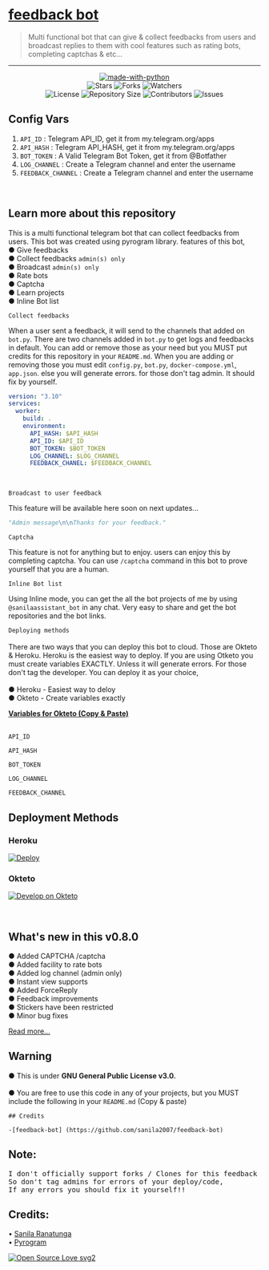 
<h1 align= left><a href="https://t.me/sanilaassistant_bot">feedback bot</a> </h1>

> Multi functional bot that can give & collect feedbacks from users and broadcast replies to them with cool features such as rating bots, completing captchas & etc...

----

    
<p align="center">
<a href="https://python.org"><img src="http://forthebadge.com/images/badges/made-with-python.svg" alt="made-with-python"></a>
<br>
    <img src="https://img.shields.io/github/stars/sanila2007/Sanila-Assistant-Bot?style=for-the-badge" alt="Stars">
    <img src="https://img.shields.io/github/forks/sanila2007/Sanila-Assistant-Bot?style=for-the-badge" alt="Forks">
    <img src="https://img.shields.io/github/watchers/sanila2007/Sanila-Assistant-Bot?style=for-the-badge" alt="Watchers"> 
<br>
    <img src="https://img.shields.io/github/license/sanila2007/Sanila-Assistant-Bot?style=for-the-badge" alt="License">
    <img src="https://img.shields.io/github/repo-size/sanila2007/Sanila-Assistant-Bot?style=for-the-badge" alt="Repository Size">
    <img src="https://img.shields.io/github/contributors/sanila2007/Sanila-Assistant-Bot?style=for-the-badge" alt="Contributors">
    <img src="https://img.shields.io/github/issues/sanila2007/Sanila-Assistant-Bot?style=for-the-badge" alt="Issues">
</p>  


## Config Vars
1. `API_ID` : Telegram API_ID, get it from my.telegram.org/apps
2. `API_HASH` : Telegram API_HASH, get it from my.telegram.org/apps
3. `BOT_TOKEN` : A Valid Telegram Bot Token, get it from @Botfather
4. `LOG_CHANNEL` : Create a Telegram channel and enter the username 
5. `FEEDBACK_CHANNEL` : Create a Telegram channel and enter the username
<br>

## Learn more about this repository

This is a multi functional telegram bot that can collect feedbacks from users. This bot was created using pyrogram library.
features of this bot,<br>
       ● Give feedbacks<br>
       ● Collect feedbacks `admin(s) only`<br>
       ● Broadcast `admin(s) only`<br>
       ● Rate bots <br>
       ● Captcha<br>
       ● Learn projects<br>
       ● Inline Bot list<br>
       
`Collect feedbacks`<br>

When a user sent a feedback, it will send to the channels that added on `bot.py`. There are two channels added in `bot.py` to get 
logs and feedbacks in default. You can add or remove those as your need but you MUST put credits for this repository in your `README.md`. When you are adding or removing those you must edit `config.py`, `bot.py`, `docker-compose.yml`, `app.json`. else you will generate errors. for those don't tag admin. It should fix by yourself.<br>
```yml
version: "3.10"
services:
  worker:
    build: .
    environment:
      API_HASH: $API_HASH
      API_ID: $API_ID
      BOT_TOKEN: $BOT_TOKEN
      LOG_CHANNEL: $LOG_CHANNEL
      FEEDBACK_CHANEL: $FEEDBACK_CHANNEL
```
<br>

`Broadcast to user feedback`

This feature will be available here soon on next updates...<br>

```python
"Admin message\n\nThanks for your feedback."
```

`Captcha`

This feature is not for anything but to enjoy. users can enjoy this by completing captcha. You can use `/captcha` command in this bot to prove yourself that you are a human. 

`Inline Bot list`

Using Inline mode, you can get the all the bot projects of me by using ```@sanilaassistant_bot``` in any chat. Very easy to share and get the bot repositories and the bot links.

`Deploying methods` <br><br>
There are two ways that you can deploy this bot to cloud. Those are Okteto & Heroku. Heroku is the easiest way to deploy. If you are using Otketo you must create variables EXACTLY. Unless it will generate errors. For those don't tag the developer. You can deploy it as your choice,<br><br>
● Heroku - Easiest way to deloy<br>
● Okteto - Create variables exactly<br>

<u><b>Variables for Okteto (Copy & Paste)</b></u><br><br>
```
API_ID
``` 
```
API_HASH
```
```
BOT_TOKEN
``` 
```
LOG_CHANNEL
```
```
FEEDBACK_CHANNEL
``` 
  
## Deployment Methods

### Heroku

[![Deploy](https://www.herokucdn.com/deploy/button.svg)](https://heroku.com/deploy?template=https://github.com/sanila2007/Sanila-Assistant-Bot)
   
### Okteto

[![Develop on Okteto](https://okteto.com/develop-okteto.svg)](https://cloud.okteto.com)
     
<br>

## What's new in this v0.8.0

● Added CAPTCHA /captcha<br>
● Added facility to rate bots<br>
● Added log channel (admin only)<br>
● Instant view supports<br>
● Added ForceReply<br>
● Feedback improvements<br>
● Stickers have been restricted<br>
● Minor bug fixes<br>

<a href="https://github.com/sanila2007/feedback-bot/blob/mai/release%20notes/release_notes.txt">Read more...</a>

  
   
## Warning
 ● This is under <b>GNU General Public License v3.0.</b><br><br>
 ● You are free to use this code in any of your projects, but you MUST include the following in your `README.md` (Copy & paste)<br>

```
## Credits
 
-[feedback-bot] (https://github.com/sanila2007/feedback-bot)

```

## Note: <br>

<pre>I don't officially support forks / Clones for this feedback bot,
So don't tag admins for errors of your deploy/code, 
If any errors you should fix it yourself!!</pre>


## Credits: <br>
 • <a href="https://github.com/sanila2007">Sanila Ranatunga</a> <br>
 • <a href="https://github.com/pyrogram/pyrogram">Pyrogram</a> 
  
[![Open Source Love svg2](https://badges.frapsoft.com/os/v2/open-source.svg?v=103)](https://github.com/sanila2007/feedback-bot)   
